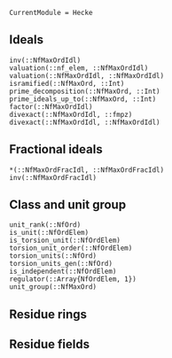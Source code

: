 ```@meta
CurrentModule = Hecke
```

## Ideals

```@docs
inv(::NfMaxOrdIdl)
valuation(::nf_elem, ::NfMaxOrdIdl)
valuation(::NfMaxOrdIdl, ::NfMaxOrdIdl)
isramified(::NfMaxOrd, ::Int)
prime_decomposition(::NfMaxOrd, ::Int)
prime_ideals_up_to(::NfMaxOrd, ::Int)
factor(::NfMaxOrdIdl)
divexact(::NfMaxOrdIdl, ::fmpz)
divexact(::NfMaxOrdIdl, ::NfMaxOrdIdl)
```

## Fractional ideals

```@docs
*(::NfMaxOrdFracIdl, ::NfMaxOrdFracIdl)
inv(::NfMaxOrdFracIdl)
```

## Class and unit group

```@docs
unit_rank(::NfOrd)
is_unit(::NfOrdElem)
is_torsion_unit(::NfOrdElem)
torsion_unit_order(::NfOrdElem)
torsion_units(::NfOrd)
torsion_units_gen(::NfOrd)
is_independent(::NfOrdElem)
regulator(::Array{NfOrdElem, 1})
unit_group(::NfMaxOrd)
```

## Residue rings

## Residue fields


